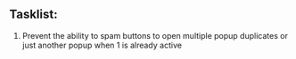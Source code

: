 ## Tasklist:

1. Prevent the ability to spam buttons to open multiple popup duplicates or just another popup when 1 is already active

 